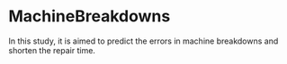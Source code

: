 # MachineBreakdowns
In this study, it is aimed to predict the errors in machine breakdowns and shorten the repair time.
